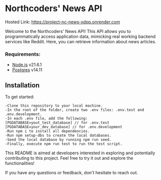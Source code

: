 # Northcoders' News API

Hosted Link: https://project-nc-news-xdpp.onrender.com

Welcome to the Northcoders' News API! This API allows you to programmatically access application data, mimicking real working backend services like Reddit. Here, you can retrieve information about news articles.

### Requirements:

- [Node.js](https://nodejs.org/en/) v21.6.1
- [Postgres](https://www.postgresql.org/download/) v14.11

## Installation

To get started:
```
-Clone this repository to your local machine.
-In the root of the folder, create two .env files: .env.test and .env.development.
-In each .env file, add the following:
[PGDATABASE=yout_test_database] // for .env.test
[PGDATABASE=your_dev_database] // for .env.development
-Run npm i to install all dependencies.
-Run npm setup-dbs to create the local databases.
-Seed the local database by running npm run seed.
-Finally, execute npm run test to run the test script.
```

This README is aimed at developers interested in exploring and potentially contributing to this project. Feel free to try it out and explore the functionalities!

If you have any questions or feedback, don't hesitate to reach out.
